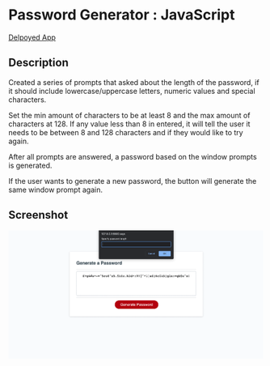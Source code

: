 # Password Generator : JavaScript 

[Delpoyed App](https://taylorbwatters.github.io/password-generator/)


## Description 

Created a series of prompts that asked about the length of the password, if it should include lowercase/uppercase letters, numeric values and special characters. 

Set the min amount of characters to be at least 8 and the max amount of characters at 128.
If any value less than 8 in entered, it will tell the user it needs to be between 8 and 128 characters and if they would like to try again.

After all prompts are answered, a password based on the window prompts is generated.

If the user wants to generate a new password, the button will generate the same window prompt again.


## Screenshot

![Password Generator Site](images/password-generator.png)


